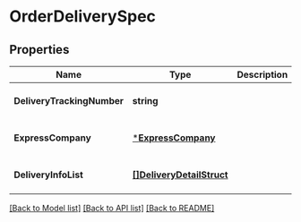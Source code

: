 # OrderDeliverySpec

## Properties
Name | Type | Description | Notes
------------ | ------------- | ------------- | -------------
**DeliveryTrackingNumber** | **string** |  | [optional] [default to null]
**ExpressCompany** | [***ExpressCompany**](ExpressCompany.md) |  | [optional] [default to null]
**DeliveryInfoList** | [**[]DeliveryDetailStruct**](delivery_detail_struct.md) |  | [optional] [default to null]

[[Back to Model list]](../README.md#documentation-for-models) [[Back to API list]](../README.md#documentation-for-api-endpoints) [[Back to README]](../README.md)


